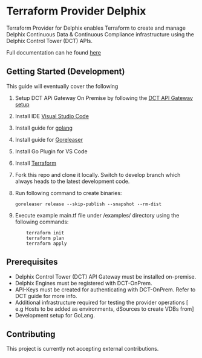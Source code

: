 # Terraform Provider Delphix

Terraform Provider for Delphix enables Terraform to create and manage Delphix Continuous Data & 
Continuous Compliance infrastructure using the Delphix Control Tower (DCT) APIs.

Full documentation can he found [here]()

## Getting Started (Development)
This guide will eventually cover the following


1. Setup DCT APi Gateway On Premise by following the [DCT API Gateway setup](https://github.com/delphix/orbital-api-gateway)

2. Install IDE [Visual Studio Code](https://code.visualstudio.com)

3. Install guide for [golang](https://go.dev/dl/)

4. Install guide for [Goreleaser](https://goreleaser.com/install/)

5. Install Go Plugin for VS Code

6. Install [Terraform](https://www.terraform.io/downloads)

7. Fork this repo and clone it locally. Switch to develop branch which always heads to the latest development code.

8. Run following command to create binaries:
    
    ```goreleaser release --skip-publish --snapshot --rm-dist```

9. Execute example main.tf file under /examples/<resource> directory using the following commands:

    ``` 
        terraform init
        terraform plan
        terraform apply
    ```

## Prerequisites

- Delphix Control Tower (DCT) API Gateway must be installed on-premise.
- Delphix Engines must be registered with DCT-OnPrem.
- API-Keys must be created for authenticating with DCT-OnPrem. Refer to DCT guide for more info.
- Additional infrastructure required for testing the provider operations [ e.g Hosts to be added as environments, dSources to create VDBs from]
- Development setup for GoLang.

## Contributing
This project is currently not accepting external contributions. 
